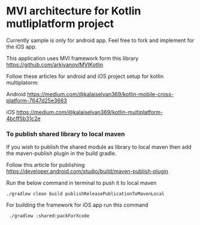 # MVI architecture for Kotlin mutliplatform project
Currently sample is only for android app. Feel free to fork and implement for the iOS app.

This application uses MVI framework form this library
https://github.com/arkivanov/MVIKotlin

Follow these articles for android and iOS project setup for kotlin multiplatorm:

Android https://medium.com/@kalaiselvan369/kotlin-mobile-cross-platform-7647d25e3663

iOS https://medium.com/@kalaiselvan369/kotlin-multiplatform-4bcff5b31c2e


### To publish shared library to local maven
If you wish to publish the shared module as library to local maven then add the maven-publish plugin in the build gradle.

Follow this article for publishing https://developer.android.com/studio/build/maven-publish-plugin

Run the below command in terminal to push it to local maven
 ```
 ./gradlew clean build publishReleasePublicationToMavenLocal
 ```
For building the framework for iOS app run this command
```
 ./gradlew :shared:packForXcode
```
